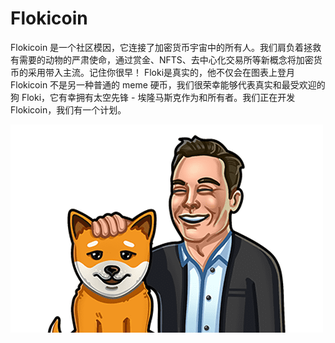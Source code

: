 # Flokicoin

Flokicoin 是一个社区模因，它连接了加密货币宇宙中的所有人。我们肩负着拯救有需要的动物的严肃使命，通过赏金、NFTS、去中心化交易所等新概念将加密货币的采用带入主流。记住你很早！
Floki是真实的，他不仅会在图表上登月
Flokicoin 不是另一种普通的 meme 硬币，我们很荣幸能够代表真实和最受欢迎的狗 Floki，它有幸拥有太空先锋 - 埃隆马斯克作为和所有者。我们正在开发 Flokicoin，我们有一个计划。

![flokicoin-dapp-social-bsc-image1_f1324e73c7b6fcd92116aab357c0830b](flokicoin-dapp-social-bsc-image1_f1324e73c7b6fcd92116aab357c0830b.png)
